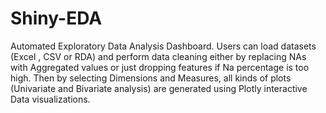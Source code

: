 # Shiny-EDA
Automated Exploratory Data Analysis Dashboard. Users can load datasets (Excel , CSV or RDA) and perform data cleaning either by replacing NAs with Aggregated values or just dropping features if Na percentage is too high. Then by selecting Dimensions and Measures, all kinds of plots (Univariate and Bivariate analysis) are generated using Plotly interactive Data visualizations.

